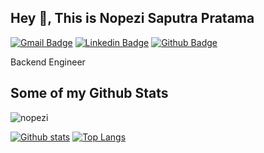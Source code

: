 ## Hey 👋, This is Nopezi Saputra Pratama
[![Gmail Badge](https://img.shields.io/badge/-nopezisaputra@gmail.com-c14438?style=flat&logo=Gmail&logoColor=white&link=mailto:nopezisaputra@gmail.com)](mailto:nopezisaputra@gmail.com) 
[![Linkedin Badge](https://img.shields.io/badge/-nopezisaputra-pratama-0072b1?style=flat&logo=Linkedin&logoColor=white&link=https://www.linkedin.com/in/nopezisaputra-pratama/)](https://www.linkedin.com/in/nopezisaputra-pratama/) [![Github Badge](https://img.shields.io/badge/-nopezi-grey?style=flat&logo=github&logoColor=white&link=https://github.com/nopezi/)](https://www.github.com/nopezi/) <p align='left'>Backend Engineer</p>
## Some of my Github Stats
<p align=left> <img src=https://komarev.com/ghpvc/?username=nopezi alt=nopezi /> </p>

[![Github stats](https://github-readme-stats.vercel.app/api?username=nopezi&show_icons=true&include_all_commits=true)](https://github.com/nopezi/github-readme-stats)
[![Top Langs](https://github-readme-stats.vercel.app/api/top-langs/?username=nopezi&layout=compact)](https://github.com/nopezi/github-readme-stats)
